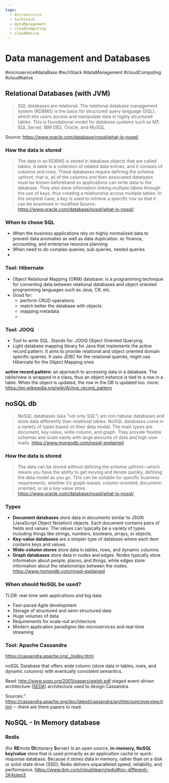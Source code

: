 ```yaml
---
tags:
  - microservice
  - techStack
  - dataManagement
  - cloudComputing
  - cloudNative
---
```

# Data management and Databases
#microservice#dataBase #techStack  #dataManagement #cloudComputing #cloudNative 



## Relational Databases (with JVM)

>SQL databases are relational. The relational database management system (RDBMS) is the basis for structured query language (SQL), which lets users access and manipulate data in highly structured tables. This is foundational model for database systems such as MS SQL Server, IBM DB2, Oracle, and MySQL
>
Source: https://www.oracle.com/database/nosql/what-is-nosql/

### How the data is stored
> The data in an RDBMS is stored in database objects that are called tables. A table is a collection of related data entries, and it consists of columns and rows. These databases require defining the schema upfront, that is, all of the columns and their associated datatypes must be known beforehand so applications can write data to the database. They also store information linking multiple tables through the use of keys, thus creating a relationship across multiple tables. In the simplest case, a key is used to retrieve a specific row so that it can be examined or modified
Source: https://www.oracle.com/database/nosql/what-is-nosql/

### When to chose SQL
* When the business applications rely on highly normalized data to prevent data anomalies as well as data duplication. ie: finance, accounting, and enterprise resource planning 
* When need to do complex queries, sub queries, nested queries
* 

### Tool: Hibernate
- Object Relational Mapping (ORM) database: is a programming technique for converting data between relational databases and object oriented programming languages such as Java, C#, etc.
- Good for: 
	- perform CRUD operations
	- match better the database with objects
	- mapping metadata
	- 
### Tool: JOOQ
- Tool to write SQL. Stands for:  JOOQ Object Oriented Querying
- Light database mapping library for Java that implements the active record pattern. It aims to provide relational and object oriented domain specific queries. It uses JDBC for the relational queries, might use Hibernate for the Object Mapping ones

**active record pattern:** an approach to accessing data in a database. The table/view is wrapped in a class, thus an object instance is tied to a row in a table. When the object is updated, the row in the DB is updated too.
more: https://en.wikipedia.org/wiki/Active_record_pattern






## noSQL db
> NoSQL databases (aka "not only SQL") are non-tabular databases and store data differently than relational tables. NoSQL databases come in a variety of types based on their data model. The main types are document, key-value, wide-column, and graph. They provide flexible schemas and scale easily with large amounts of data and high user loads.
https://www.mongodb.com/nosql-explained


### How the data is stored
> The data can be stored without defining the schema upfront—which means you have the ability to get moving and iterate quickly, defining the data model as you go. This can be suitable for specific business requirements, whether it’s graph-based, column-oriented, document-oriented, or as a key-value store.
> https://www.oracle.com/database/nosql/what-is-nosql/

### Types
-   **Document databases** store data in documents similar to JSON (JavaScript Object Notation) objects. Each document contains pairs of fields and values. The values can typically be a variety of types including things like strings, numbers, booleans, arrays, or objects.
-   **Key-value databases** are a simpler type of database where each item contains keys and values.
-   **Wide-column stores** store data in tables, rows, and dynamic columns.
-   **Graph databases** store data in nodes and edges. Nodes typically store information about people, places, and things, while edges store information about the relationships between the nodes.
https://www.mongodb.com/nosql-explained

### When should NoSQL be used?
TLDR: real-time web applications and big data

-   Fast-paced Agile development
-   Storage of structured and semi-structured data
-   Huge volumes of data
-   Requirements for scale-out architecture
-   Modern application paradigms like microservices and real-time streaming

### Tool: Apache Cassandra
https://cassandra.apache.org/_/index.html

noSQL Database  that offers wide column (store data in tables, rows, and dynamic columns) with eventually consistent semantics.

Read: http://www.sosp.org/2001/papers/welsh.pdf 
staged event-driven architecture ([SEDA](http://www.sosp.org/2001/papers/welsh.pdf)) architecture used to design Cassandra.

Sources:" https://cassandra.apache.org/doc/latest/cassandra/architecture/overview.html -- there are there papers to read.

## NoSQL - In Memory database
### Redis
(for **RE**mote **DI**ctionary **S**erver)
Is an open source, **in-memory, NoSQL key/value** store that is used primarily as an application cache or quick-response database. Because it stores data in memory, rather than on a disk or solid-state drive (SSD), Redis delivers unparalleled speed, reliability, and performance.
https://www.ibm.com/cloud/learn/redis#toc-differenti-2K4obpj3


